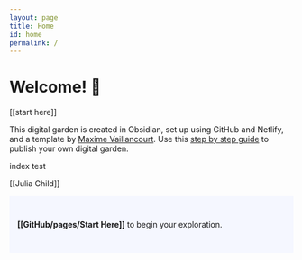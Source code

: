 ```yaml
---
layout: page
title: Home
id: home
permalink: /
---
```


# Welcome! 🌱

[[start here]]

This digital garden is created in Obsidian, set up using GitHub and Netlify, and a template by [Maxime Vaillancourt](https://github.com/maximevaillancourt/digital-garden-jekyll-template). Use this [step by step guide](https://beingpax.medium.com/a-non-technical-guide-to-set-up-digital-garden-with-obsidian-for-free-62d6df75553c) to publish your own digital garden.

<style>
  .wrapper {
    max-width: 46em;
  }
</style>


index test



[[Julia Child]]

<p style="padding: 3em 1em; background: #f5f7ff; border-radius: 1px;">
  <span style="font-weight: bold">[[GitHub/pages/Start Here]]</span> to begin your exploration.
</p>